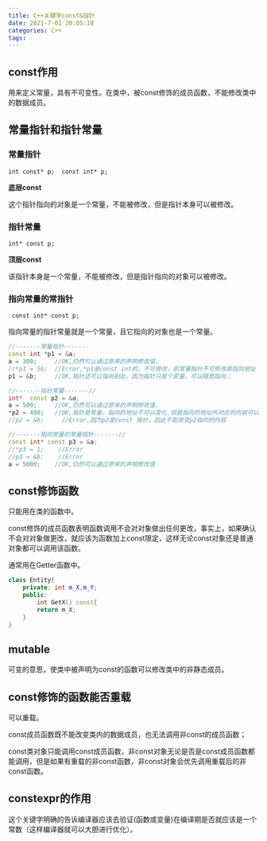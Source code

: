 ```yaml
---
title: C++关键字const&指针
date: 2021-7-01 20:05:18
categories: C++
tags:
---
```


## const作用

用来定义常量，具有不可变性。在类中，被const修饰的成员函数，不能修改类中的数据成员。

## 常量指针和指针常量

### 常量指针

` int const* p;  const int* p; `

**底层const**

这个指针指向的对象是一个常量，不能被修改，但是指针本身可以被修改。

### 指针常量

` int* const p; `

**顶层const**

该指针本身是一个常量，不能被修改，但是指针指向的对象可以被修改。

### 指向常量的常指针

` const int* const p;`

指向常量的指针常量就是一个常量，且它指向的对象也是一个常量。

```c++
//-------常量指针-------
const int *p1 = &a;
a = 300;     //OK,仍然可以通过原来的声明修改值，
//*p1 = 56;  //Error,*p1是const int的，不可修改，即常量指针不可修改其指向地址
p1 = &b;     //OK,指针还可以指向别处，因为指针只是个变量，可以随意指向；

//-------指针常量-------//
int*  const p2 = &a;
a = 500;     //OK,仍然可以通过原来的声明修改值，
*p2 = 400;   //OK,指针是常量，指向的地址不可以变化,但是指向的地址所对应的内容可以变化
//p2 = &b;     //Error,因为p2是const 指针，因此不能改变p2指向的内容

//-------指向常量的常量指针-------//
const int* const p3 = &a;
//*p3 = 1;    //Error
//p3 = &b;    //Error
a = 5000;    //OK,仍然可以通过原来的声明修改值
```


## const修饰函数

只能用在类的函数中。

const修饰的成员函数表明函数调用不会对对象做出任何更改，事实上，如果确认不会对对象做更改，就应该为函数加上const限定，这样无论const对象还是普通对象都可以调用该函数。

通常用在Getter函数中。

```c++
class Entity{
    private: int m_X,m_Y;
    public: 
        int GetX() const{
        return m_X;
    }
}

```

## mutable

可变的意思，使类中被声明为const的函数可以修改类中的非静态成员。

## const修饰的函数能否重载

可以重载。

const成员函数既不能改变类内的数据成员，也无法调用非const的成员函数；

const类对象只能调用const成员函数，非const对象无论是否是const成员函数都能调用，但是如果有重载的非const函数，非const对象会优先调用重载后的非const函数。

## constexpr的作用

这个关键字明确的告诉编译器应该去验证(函数或变量)在编译期是否就应该是一个常数（这样编译器就可以大胆进行优化）。